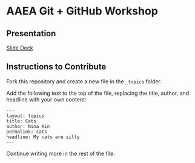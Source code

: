 # AAEA Git + GitHub Workshop

## Presentation

[Slide Deck](https://docs.google.com/presentation/d/1ODPhd2hiBR3SWcnoH0lFVTau-tMiszGvqcQQ1WEyB7c/edit?usp=sharing)

## Instructions to Contribute

Fork this repository and create a new file in the ```_topics``` folder.

Add the following text to the top of the file, replacing the title, author, and headline with your own content:

```
---
layout: topics
title: Cats
author: Nina Kin
permalink: cats
headline: My cats are silly
---
```

Continue writing more in the rest of the file.
